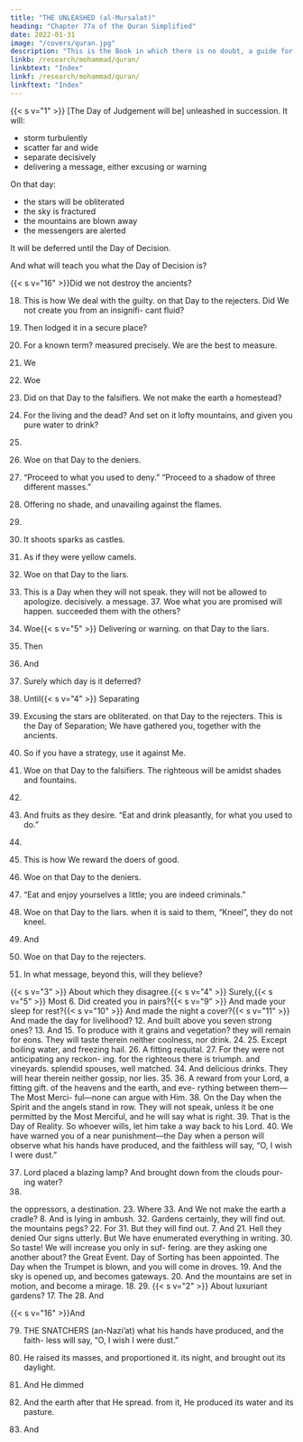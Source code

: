 ```yaml
---
title: "THE UNLEASHED (al-Mursalat)"
heading: "Chapter 77a of the Quran Simplified"
date: 2022-01-31
image: "/covers/quran.jpg"
description: "This is the Book in which there is no doubt, a guide for the righteous."
linkb: /research/mohammad/quran/
linkbtext: "Index"
linkf: /research/mohammad/quran/
linkftext: "Index"
---
```



{{< s v="1" >}}  [The Day of Judgement will be] unleashed in succession. It will:
- storm turbulently
- scatter far and wide
- separate decisively
- delivering a message, either excusing or warning

On that day:
- the stars will be obliterated
- the sky is fractured
- the mountains are blown away
- the messengers are alerted

It will be deferred until the Day of Decision.

And what will teach you what the Day of
Decision is?


{{< s v="16" >}}Did we not destroy the ancients?

18. This is how We deal with the guilty.
on that Day to the rejecters.
Did We not create you from an insignifi-
cant fluid?


21. Then lodged it in a secure place?
22. For a known term?
measured precisely. We are the best to
measure.

23. We
24. Woe
25. Did
on that Day to the falsifiers.
We not make the earth a homestead?
26. For
the living and the dead?
And set on it lofty mountains, and given
you pure water to drink?
27.
28. Woe
on that Day to the deniers.
29. “Proceed
to what you used to deny.”
“Proceed to a shadow of three different
masses.”
31. Offering no shade, and unavailing against
the flames.
30.
32. It
shoots sparks as castles.
33. As
if they were yellow camels.
34. Woe
on that Day to the liars.
35. This is a Day when they will not speak.
they will not be allowed to apologize.
decisively. a message. 37. Woe
what you are promised will happen.
succeeded them with the others?
19. Woe{{< s v="5" >}}  Delivering
or warning.
on that Day to the liars.
17. Then
36. And
7. Surely
which day is it deferred?
13. Until{{< s v="4" >}}  Separating
6. Excusing
the stars are obliterated.
on that Day to the rejecters.
This is the Day of Separation; We have
gathered you, together with the ancients.


39. So if you have a strategy, use it against Me.
40. Woe
on that Day to the falsifiers.
The righteous will be amidst shades and
fountains.
41.
42. And
fruits as they desire.
“Eat and drink pleasantly, for what you
used to do.”
43.
44. This
is how We reward the doers of good.
45. Woe
on that Day to the deniers.
46. “Eat and enjoy yourselves a little; you are
indeed criminals.”
47. Woe
on that Day to the liars.
when it is said to them, “Kneel”, they
do not kneel.
48. And
49. Woe
on that Day to the rejecters.
50. In what message, beyond this, will they believe?

{{< s v="3" >}}  About which they disagree.{{< s v="4" >}}  Surely,{{< s v="5" >}}  Most
6. Did
created you in pairs?{{< s v="9" >}}  And made your sleep for rest?{{< s v="10" >}}  And made the night a cover?{{< s v="11" >}}  And made the day for livelihood?
12. And built above you seven strong ones?
13. And
15. To
produce with it grains and vegetation?
they will remain for eons.
They will taste therein neither coolness,
nor drink.
24.
25. Except
boiling water, and freezing hail.
26. A
fitting requital.
27. For they were not anticipating any reckon-
ing.
for the righteous there is triumph.
and vineyards.
splendid spouses, well matched.
34. And
delicious drinks.
They will hear therein neither gossip, nor
lies.
35.
36. A
reward from your Lord, a fitting gift.
of the heavens and the earth, and eve-
rything between them—The Most Merci-
ful—none can argue with Him.
38. On the Day when the Spirit and the angels
stand in row. They will not speak, unless it be
one permitted by the Most Merciful, and he
will say what is right.
39. That is the Day of Reality. So whoever wills,
let him take a way back to his Lord.
40. We have warned you of a near punishment—the Day when a person will observe what his hands have produced, and the faithless will say, “O, I wish I were dust.”



37. Lord
placed a blazing lamp?
And brought down from the clouds pour-
ing water?
14.
the oppressors, a destination.
23. Where
33. And
We not make the earth a cradle?
8. And
is lying in ambush.
32. Gardens
certainly, they will find out.
the mountains pegs?
22. For
31. But
they will find out.
7. And
21. Hell
they denied Our signs utterly.
But We have enumerated everything in
writing.
30. So taste! We will increase you only in suf-
fering.
are they asking one another about?
the Great Event.
Day of Sorting has been appointed.
The Day when the Trumpet is blown, and
you will come in droves.
19. And the sky is opened up, and becomes
gateways.
20. And the mountains are set in motion, and
become a mirage.
18.
29. {{< s v="2" >}}  About
luxuriant gardens?
17. The
28. And


{{< s v="16" >}}And

79. THE SNATCHERS (an-Nazi’at)
what his hands have produced, and the faith-
less will say, “O, I wish I were dust.”
28. He
raised its masses, and proportioned it.
its night, and brought out
its daylight.


29. And He dimmed
30. And
the earth after that He spread.
from it, He produced its water and its
pasture.
31. And


